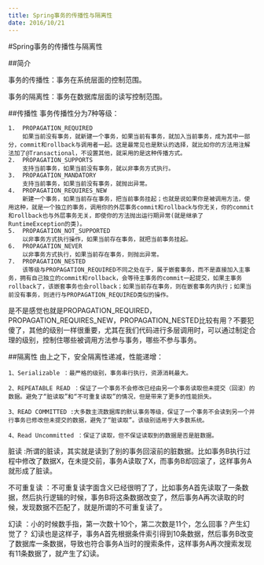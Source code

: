 ```yaml
---
title: Spring事务的传播性与隔离性
date: 2016/10/21
---
```


#Spring事务的传播性与隔离性

##简介

事务的传播性：事务在系统层面的控制范围。


事务的隔离性：事务在数据库层面的读写控制范围。


##传播性
事务传播性分为7种等级：

```
1.	PROPAGATION_REQUIRED 
	如果当前没有事务，就新建一个事务，如果当前有事务，就加入当前事务，成为其中一部分，commit和rollback与调用者一起。这是最常见也是默认的选择，就比如你的方法用注解法加了@Transactional，不设置其他，就采用的是这种传播方式。
2.	PROPAGATION_SUPPORTS
	支持当前事务，如果当前没有事务，就以非事务方式执行。 
3.	PROPAGATION_MANDATORY
	支持当前事务，如果当前没有事务，就抛出异常。 
4.	PROPAGATION_REQUIRES_NEW
	新建一个事务，如果当前存在事务，把当前事务挂起；也就是说如果你是被调用方法，使用这种，就是一个独立的事务，调用你的外层事务commit和rollback与你无关，你的commit和rollback也与外层事务无关，即使你的方法抛出运行期异常(就是继承了RuntimeException的类)。 
5.	PROPAGATION_NOT_SUPPORTED
	以非事务方式执行操作，如果当前存在事务，就把当前事务挂起。 
6.	PROPAGATION_NEVER
	以非事务方式执行，如果当前存在事务，则抛出异常。 
7.	PROPAGATION_NESTED
	该等级与PROPAGATION_REQUIRED不同之处在于，属于嵌套事务，而不是直接加入主事务，拥有自己独立的commit和rollback，会等待主事务的commit一起提交，如果主事务rollback了，该嵌套事务也会rollback；如果当前存在事务，则在嵌套事务内执行；如果当前没有事务，则进行与PROPAGATION_REQUIRED类似的操作。
```

是不是感觉也就是PROPAGATION_REQUIRED，PROPAGATION_REQUIRES_NEW，PROPAGATION_NESTED比较有用？不要犯傻了，其他的级别一样很重要，尤其在我们代码进行多层调用时，可以通过制定合理的级别，控制住哪些被调用方法参与事务，哪些不参与事务。

##隔离性
由上之下，安全隔离性递减，性能递增：

```
1、Serializable ：最严格的级别，事务串行执行，资源消耗最大。

2、REPEATABLE READ ：保证了一个事务不会修改已经由另一个事务读取但未提交（回滚）的数据。避免了“脏读取”和“不可重复读取”的情况，但是带来了更多的性能损失。

3、READ COMMITTED :大多数主流数据库的默认事务等级，保证了一个事务不会读到另一个并行事务已修改但未提交的数据，避免了“脏读取”。该级别适用于大多数系统。

4、Read Uncommitted ：保证了读取，但不保证读取到的数据是否是脏数据。
```

脏读 :所谓的脏读，其实就是读到了别的事务回滚前的脏数据。比如事务B执行过程中修改了数据X，在未提交前，事务A读取了X，而事务B却回滚了，这样事务A就形成了脏读。
 
不可重复读 ：不可重复读字面含义已经很明了了，比如事务A首先读取了一条数据，然后执行逻辑的时候，事务B将这条数据改变了，然后事务A再次读取的时候，发现数据不匹配了，就是所谓的不可重复读了。
 
幻读 ：小的时候数手指，第一次数十10个，第二次数是11个，怎么回事？产生幻觉了？
幻读也是这样子，事务A首先根据条件索引得到10条数据，然后事务B改变了数据库一条数据，导致也符合事务A当时的搜索条件，这样事务A再次搜索发现有11条数据了，就产生了幻读。

